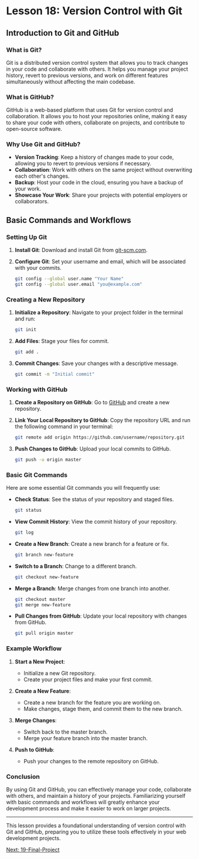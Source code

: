 # Lesson 18: Version Control with Git

## Introduction to Git and GitHub

### What is Git?

Git is a distributed version control system that allows you to track changes in your code and collaborate with others. It helps you manage your project history, revert to previous versions, and work on different features simultaneously without affecting the main codebase.

### What is GitHub?

GitHub is a web-based platform that uses Git for version control and collaboration. It allows you to host your repositories online, making it easy to share your code with others, collaborate on projects, and contribute to open-source software.

### Why Use Git and GitHub?

- **Version Tracking**: Keep a history of changes made to your code, allowing you to revert to previous versions if necessary.
- **Collaboration**: Work with others on the same project without overwriting each other's changes.
- **Backup**: Host your code in the cloud, ensuring you have a backup of your work.
- **Showcase Your Work**: Share your projects with potential employers or collaborators.

## Basic Commands and Workflows

### Setting Up Git

1. **Install Git**: Download and install Git from [git-scm.com](https://git-scm.com/).
2. **Configure Git**: Set your username and email, which will be associated with your commits.

   ```bash
   git config --global user.name "Your Name"
   git config --global user.email "you@example.com"
   ```

### Creating a New Repository

1. **Initialize a Repository**: Navigate to your project folder in the terminal and run:

   ```bash
   git init
   ```

2. **Add Files**: Stage your files for commit.

   ```bash
   git add .
   ```

3. **Commit Changes**: Save your changes with a descriptive message.

   ```bash
   git commit -m "Initial commit"
   ```

### Working with GitHub

1. **Create a Repository on GitHub**: Go to [GitHub](https://github.com/) and create a new repository.

2. **Link Your Local Repository to GitHub**: Copy the repository URL and run the following command in your terminal:

   ```bash
   git remote add origin https://github.com/username/repository.git
   ```

3. **Push Changes to GitHub**: Upload your local commits to GitHub.

   ```bash
   git push -u origin master
   ```

### Basic Git Commands

Here are some essential Git commands you will frequently use:

- **Check Status**: See the status of your repository and staged files.

  ```bash
  git status
  ```

- **View Commit History**: View the commit history of your repository.

  ```bash
  git log
  ```

- **Create a New Branch**: Create a new branch for a feature or fix.

  ```bash
  git branch new-feature
  ```

- **Switch to a Branch**: Change to a different branch.

  ```bash
  git checkout new-feature
  ```

- **Merge a Branch**: Merge changes from one branch into another.

  ```bash
  git checkout master
  git merge new-feature
  ```

- **Pull Changes from GitHub**: Update your local repository with changes from GitHub.

  ```bash
  git pull origin master
  ```

### Example Workflow

1. **Start a New Project**:
   - Initialize a new Git repository.
   - Create your project files and make your first commit.

2. **Create a New Feature**:
   - Create a new branch for the feature you are working on.
   - Make changes, stage them, and commit them to the new branch.

3. **Merge Changes**:
   - Switch back to the master branch.
   - Merge your feature branch into the master branch.

4. **Push to GitHub**:
   - Push your changes to the remote repository on GitHub.

### Conclusion

By using Git and GitHub, you can effectively manage your code, collaborate with others, and maintain a history of your projects. Familiarizing yourself with basic commands and workflows will greatly enhance your development process and make it easier to work on larger projects.

---

This lesson provides a foundational understanding of version control with Git and GitHub, preparing you to utilize these tools effectively in your web development projects.

[Next: 19-Final-Project](./19-Final-Project.md)